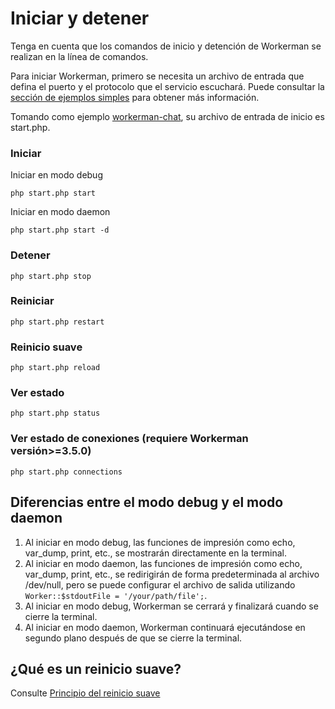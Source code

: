 # Iniciar y detener

Tenga en cuenta que los comandos de inicio y detención de Workerman se realizan en la línea de comandos.

Para iniciar Workerman, primero se necesita un archivo de entrada que defina el puerto y el protocolo que el servicio escuchará. Puede consultar la [sección de ejemplos simples](../getting-started/simple-example.md) para obtener más información.

Tomando como ejemplo [workerman-chat](https://www.workerman.net/workerman-chat), su archivo de entrada de inicio es start.php.

### Iniciar

Iniciar en modo debug

```php start.php start```

Iniciar en modo daemon

```php start.php start -d```

### Detener
```php start.php stop```

### Reiniciar
```php start.php restart```

### Reinicio suave
```php start.php reload```

### Ver estado
```php start.php status```

### Ver estado de conexiones (requiere Workerman versión>=3.5.0)
```php start.php connections```

## Diferencias entre el modo debug y el modo daemon

1. Al iniciar en modo debug, las funciones de impresión como echo, var_dump, print, etc., se mostrarán directamente en la terminal.
2. Al iniciar en modo daemon, las funciones de impresión como echo, var_dump, print, etc., se redirigirán de forma predeterminada al archivo /dev/null, pero se puede configurar el archivo de salida utilizando ```Worker::$stdoutFile = '/your/path/file';```.
3. Al iniciar en modo debug, Workerman se cerrará y finalizará cuando se cierre la terminal.
4. Al iniciar en modo daemon, Workerman continuará ejecutándose en segundo plano después de que se cierre la terminal.

## ¿Qué es un reinicio suave?

Consulte [Principio del reinicio suave](../faq/reload-principle.md)

